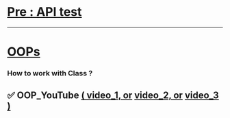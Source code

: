 # [Pre : API test](../Day%202.2%20-%20API%20test/readme.md)

---

# [OOPs](https://github.com/akashdip2001/ML-Machine-Learning/tree/main/py#oop)

### How to work with Class ?

## ✅ OOP_YouTube [( video_1, or](https://youtu.be/Rq_3gA2h1RA) [video_2, or](https://youtu.be/70JeRslVOrk) [video_3 )](https://youtu.be/6soT3DMBJGQ)



